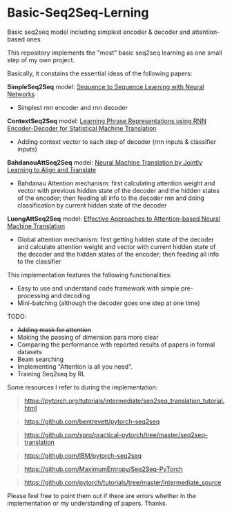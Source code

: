 # Basic-Seq2Seq-Lerning
Basic seq2seq model including simplest encoder &amp; decoder and attention-based ones

This repository implements the "most" basic seq2seq learning as one small step of my own project.

Basically, it constains the essential ideas of the following papers:

**SimpleSeq2Seq** model: [Sequence to Sequence Learning with Neural Networks](https://arxiv.org/abs/1409.3215)
- Simplest rnn encoder and rnn decoder

**ContextSeq2Seq** model: [Learning Phrase Representations using RNN Encoder-Decoder for Statistical Machine Translation](https://arxiv.org/abs/1406.1078)
- Adding context vector to each step of decoder (rnn inputs & classifier inputs)

**BahdanauAttSeq2Seq** model: [Neural Machine Translation by Jointly Learning to Align and Translate](https://arxiv.org/abs/1409.0473)
- Bahdanau Attention mechanism: first calculating attention weight and vector with previous hidden state of the decoder and the hidden states of the encoder; then feeding all info to the decoder rnn and doing classification by current hidden state of the decoder

**LuongAttSeq2Seq** model: [Effective Approaches to Attention-based Neural Machine Translation](https://arxiv.org/abs/1508.04025)
- Global attention mechanism: first getting hidden state of the decoder and calculate attention weight and vector with current hidden state of the decoder and the hidden states of the encoder; then feeding all info to the classifier

This implementation features the following functionalities:
- Easy to use and understand code framework with simple pre-processing and decoding 
- Mini-batching (although the decoder goes one step at one time)

TODO:
- ~~Adding mask for attention~~
- Making the passing of dimension para more clear
- Comparing the performance with reported results of papers in formal datasets
- Beam searching
- Implementing "Attention is all you need".
- Training Seq2seq by RL

Some resources I refer to during the implementation:
> https://pytorch.org/tutorials/intermediate/seq2seq_translation_tutorial.html

> https://github.com/bentrevett/pytorch-seq2seq

> https://github.com/spro/practical-pytorch/tree/master/seq2seq-translation

> https://github.com/IBM/pytorch-seq2seq

> https://github.com/MaximumEntropy/Seq2Seq-PyTorch

> https://github.com/pytorch/tutorials/tree/master/intermediate_source


Please feel free to point them out if there are errors whether in the implementation or my understanding of papers. Thanks.
